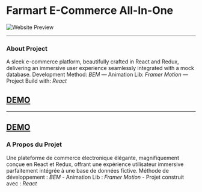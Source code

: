 # Farmart E-Commerce All-In-One
![Website Preview](https://cdn.dribbble.com/users/746931/screenshots/15642729/media/956dd63e63dbda605ae3b68960a3dd72.png?resize=1000x750&vertical=center)
<hr/>

### About Project
A sleek e-commerce platform, beautifully crafted in React and Redux, delivering an immersive user experience seamlessly integrated with a mock database.
Development Method: *BEM* — Animation Lib: *Framer Motion* — Project Build with: *React*

## <a href="https://uss.farmart-e-commerce.web.app/home" target="_blank">DEMO</a>

<hr/>

## <a href="https://uss.farmart-e-commerce.web.app/home" target="_blank">DEMO</a>

### A Propos du Projet
Une plateforme de commerce électronique élégante, magnifiquement conçue en React et Redux, offrant une expérience utilisateur immersive parfaitement intégrée à une base de données fictive.
Méthode de développement : *BEM* - Animation Lib : *Framer Motion* - Projet construit avec : *React*
